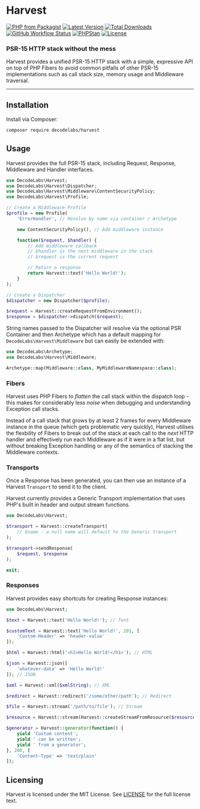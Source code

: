 # Harvest

[![PHP from Packagist](https://img.shields.io/packagist/php-v/decodelabs/harvest?style=flat)](https://packagist.org/packages/decodelabs/harvest)
[![Latest Version](https://img.shields.io/packagist/v/decodelabs/harvest.svg?style=flat)](https://packagist.org/packages/decodelabs/harvest)
[![Total Downloads](https://img.shields.io/packagist/dt/decodelabs/harvest.svg?style=flat)](https://packagist.org/packages/decodelabs/harvest)
[![GitHub Workflow Status](https://img.shields.io/github/actions/workflow/status/decodelabs/harvest/integrate.yml?branch=develop)](https://github.com/decodelabs/harvest/actions/workflows/integrate.yml)
[![PHPStan](https://img.shields.io/badge/PHPStan-enabled-44CC11.svg?longCache=true&style=flat)](https://github.com/phpstan/phpstan)
[![License](https://img.shields.io/packagist/l/decodelabs/harvest?style=flat)](https://packagist.org/packages/decodelabs/harvest)

### PSR-15 HTTP stack without the mess

Harvest provides a unified PSR-15 HTTP stack with a simple, expressive API on top of PHP Fibers to avoid common pitfalls of other PSR-15 implementations such as call stack size, memory usage and Middleware traversal.

---

## Installation

Install via Composer:

```bash
composer require decodelabs/harvest
```

## Usage

Harvest provides the full PSR-15 stack, including Request, Response, Middleware and Handler interfaces.

```php
use DecodeLabs\Harvest;
use DecodeLabs\Harvest\Dispatcher;
use DecodeLabs\Harvest\Middleware\ContentSecurityPolicy;
use DecodeLabs\Harvest\Profile;

// Create a Middleware Profile
$profile = new Profile(
    'ErrorHandler', // Resolve by name via container / Archetype

    new ContentSecurityPolicy(), // Add middleware instance

    function($request, $handler) {
        // Add middleware callback
        // $handler is the next middleware in the stack
        // $request is the current request

        // Return a response
        return Harvest::text('Hello World!');
    }
);

// Create a Dispatcher
$dispatcher = new Dispatcher($profile);

$request = Harvest::createRequestFromEnvironment();
$response = $dispatcher->dispatch($request);
```

String names passed to the Dispatcher will resolve via the optional PSR Container and then Archetype which has a default mapping for <code>DecodeLabs\Harvest\Middleware</code> but can easily be extended with:

```php
use DecodeLabs\Archetype;
use DecodeLabs\Harvest\Middleware;

Archetype::map(Middleware::class, MyMiddlewareNamespace::class);
```

### Fibers

Harvest uses PHP Fibers to _flatten_ the call stack within the dispatch loop - this makes for considerably less _noise_ when debugging and understanding Exception call stacks.

Instead of a call stack that grows by at least 2 frames for every Middleware instance in the queue (which gets problematic very quickly), Harvest utilises the flexbility of Fibers to break out of the stack at each call to the _next_ HTTP handler and effectively run each Middleware as if it were in a flat list, but without breaking Exception handling or any of the semantics of stacking the Middleware contexts.

### Transports

Once a Response has been generated, you can then use an instance of a Harvest <code>Transport</code> to send it to the client.

Harvest currently provides a Generic Transport implementation that uses PHP's built in header and output stream functions.

```php
use DecodeLabs\Harvest;

$transport = Harvest::createTransport(
    // $name - a null name will default to the Generic transport
);

$transport->sendResponse(
    $request, $response
);

exit;
```

### Responses

Harvest provides easy shortcuts for creating Response instances:

```php
use DecodeLabs\Harvest;

$text = Harvest::text('Hello World!'); // Text

$customText = Harvest::text('Hello World!', 201, [
    'Custom-Header' => 'header-value'
]);

$html = Harvest::html('<h1>Hello World!</h1>'); // HTML

$json = Harvest::json([
    'whatever-data' => 'Hello World!'
]); // JSON

$xml = Harvest::xml($xmlString); // XML

$redirect = Harvest::redirect('/some/other/path'); // Redirect

$file = Harvest::stream('/path/to/file'); // Stream

$resource = Harvest::stream(Harvest::createStreamFromResource($resource)); // Stream

$generator = Harvest::generator(function() {
    yield 'Custom content';
    yield ' can be written';
    yield ' from a generator';
}, 200, [
    'Content-Type' => 'text/plain'
]);
```

## Licensing

Harvest is licensed under the MIT License. See [LICENSE](./LICENSE) for the full license text.
